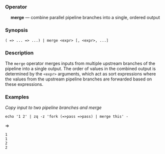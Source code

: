 ### Operator

&emsp; **merge** &mdash; combine parallel pipeline branches into a single, ordered output

### Synopsis

```
( => ... => ...) | merge <expr> [, <expr>, ...]
```
### Description

The `merge` operator merges inputs from multiple upstream branches of
the pipeline into a single output.  The order of values in the combined
output is determined by the `<expr>` arguments, which act as sort expressions
where the values from the upstream pipeline branches are forwarded based on these expressions.

### Examples

_Copy input to two pipeline branches and merge_
```mdtest-command
echo '1 2' | zq -z 'fork (=>pass =>pass) | merge this' -
```
=>
```mdtest-output
1
1
2
2
```

